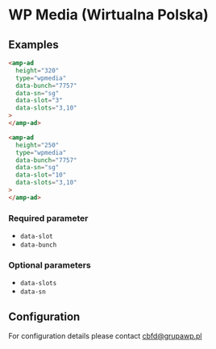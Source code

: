 <!---
Copyright 2016 The AMP HTML Authors. All Rights Reserved.

Licensed under the Apache License, Version 2.0 (the "License");
you may not use this file except in compliance with the License.
You may obtain a copy of the License at

      http://www.apache.org/licenses/LICENSE-2.0

Unless required by applicable law or agreed to in writing, software
distributed under the License is distributed on an "AS-IS" BASIS,
WITHOUT WARRANTIES OR CONDITIONS OF ANY KIND, either express or implied.
See the License for the specific language governing permissions and
limitations under the License.
-->

# WP Media (Wirtualna Polska)

## Examples

```html
<amp-ad
  height="320"
  type="wpmedia"
  data-bunch="7757"
  data-sn="sg"
  data-slot="3"
  data-slots="3,10"
>
</amp-ad>
```

```html
<amp-ad
  height="250"
  type="wpmedia"
  data-bunch="7757"
  data-sn="sg"
  data-slot="10"
  data-slots="3,10"
>
</amp-ad>
```

### Required parameter

- `data-slot`
- `data-bunch`

### Optional parameters

- `data-slots`
- `data-sn`

## Configuration

For configuration details please contact cbfd@grupawp.pl

